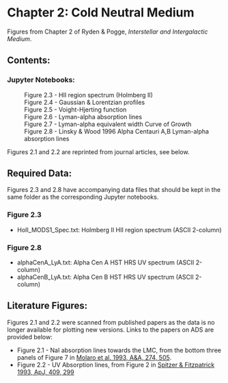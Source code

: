 # Chapter 2: Cold Neutral Medium

Figures from Chapter 2 of Ryden & Pogge, *Interstellar and Intergalactic Medium*.

## Contents:

### Jupyter Notebooks:
<dl>
  <dd>Figure 2.3 - HII region spectrum (Holmberg II)
  <dd>Figure 2.4 - Gaussian & Lorentzian profiles
  <dd>Figure 2.5 - Voight-Hjerting function
  <dd>Figure 2.6 - Lyman-alpha absorption lines
  <dd>Figure 2.7 - Lyman-alpha equivalent width Curve of Growth
  <dd>Figure 2.8 - Linsky & Wood 1996 Alpha Centauri A,B Lyman-alpha absorption lines
</dl>
Figures 2.1 and 2.2 are reprinted from journal articles, see below.

## Required Data:

Figures 2.3 and 2.8 have accompanying data files that should be kept 
in the same folder as the corresponding Jupyter notebooks.

### Figure 2.3
 * HoII_MODS1_Spec.txt: Holmberg II HII region spectrum (ASCII 2-column)
 
### Figure 2.8
 * alphaCenA_LyA.txt: Alpha Cen A HST HRS UV spectrum (ASCII 2-column)
 * alphaCenB_LyA.txt: Alpha Cen B HST HRS UV spectrum (ASCII 2-column)
 
## Literature Figures:

Figures 2.1 and 2.2 were scanned from published papers as the data is no longer available for plotting new versions. Links to the papers on ADS are provided below:
 * Figure 2.1 - NaI absorption lines towards the LMC, from the bottom three panels of Figure 7 in [Molaro et al. 1993, A&A, 274, 505](http://ui.adsabs.harvard.edu/abs/1993A%26A...274..505M).
 * Figure 2.2 - UV Absorption lines, from Figure 2 in [Spitzer & Fitzpatrick 1993, ApJ, 409, 299](http://ui.adsabs.harvard.edu/abs/1993ApJ...409..299S)
 
